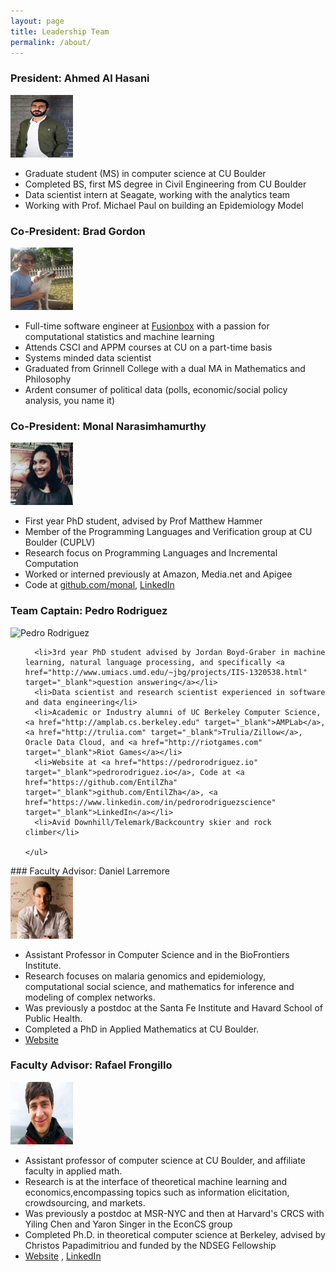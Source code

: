 ```yaml
---
layout: page
title: Leadership Team
permalink: /about/
---
```

### President: Ahmed Al Hasani
<div>
<div class="pull-left">
<img alt="Ahmed Al Hasani" src="/images/ahmed.jpg" style="height:100px;width:100px">
</div>
<div class="pull-left">

<ul>
<li> Graduate student (MS) in computer science at CU Boulder </li>
<li> Completed BS, first MS degree in Civil Engineering from CU Boulder </li>
<li> Data scientist intern at Seagate, working with the analytics team </li>
<li> Working with Prof. Michael Paul on building an Epidemiology Model </li>
</ul>

</div>
<div class="clearfix"></div>
</div>

### Co-President: Brad Gordon

<div>
<div class="pull-left">
<img alt="Brad Gordon" src="/images/brad.jpg" style="height:100px;width:100px">
</div>
<div class="pull-left">

<ul>
<li>Full-time software engineer at <a href="http://www.fusionbox.com" target="_blank">Fusionbox</a> with a passion for computational statistics and machine learning</li>
<li>Attends CSCI and APPM courses at CU on a part-time basis</li>
<li>Systems minded data scientist</li>
<li>Graduated from Grinnell College with a dual MA in Mathematics and Philosophy</li>
<li>Ardent consumer of political data (polls, economic/social policy analysis, you name it)</li>
</ul>

</div>
<div class="clearfix"></div>
</div>

### Co-President: Monal Narasimhamurthy

<div>
<div class="pull-left">
<img alt="Monal Narasimhamurthy" src="/images/monal.jpg" style="height:100px;width:100px">
</div>
<div class="pull-left">

<ul>
<li>First year PhD student, advised by Prof Matthew Hammer</li>
<li>Member of the Programming Languages and Verification group at CU Boulder (CUPLV)</li>
<li>Research focus on Programming Languages and Incremental Computation</li>
<li>Worked or interned previously at Amazon, Media.net and Apigee</li>
<li>Code at  <a href="https://github.com/monal" target="_blank">github.com/monal</a>, <a href="https://www.linkedin.com/in/monal-narasimhamurthy" target="_blank">LinkedIn</a></li>
</ul>

</div>
<div class="clearfix"></div>
</div>

### Team Captain: Pedro Rodriguez

<div>
  <div class="pull-left">
    <img alt="Pedro Rodriguez" src="/images/pedro.jpg" style="height:100px;width:100px">
  </div>
  <div class="pull-left">
    <ul>

      <li>3rd year PhD student advised by Jordan Boyd-Graber in machine learning, natural language processing, and specifically <a href="http://www.umiacs.umd.edu/~jbg/projects/IIS-1320538.html" target="_blank">question answering</a></li>
      <li>Data scientist and research scientist experienced in software and data engineering</li>
      <li>Academic or Industry alumni of UC Berkeley Computer Science, <a href="http://amplab.cs.berkeley.edu" target="_blank">AMPLab</a>, <a href="http://trulia.com" target="_blank">Trulia/Zillow</a>, Oracle Data Cloud, and <a href="http://riotgames.com" target="_blank">Riot Games</a></li>
      <li>Website at <a href="https://pedrorodriguez.io" target="_blank">pedrorodriguez.io</a>, Code at <a href="https://github.com/EntilZha" target="_blank">github.com/EntilZha</a>, <a href="https://www.linkedin.com/in/pedrorodriguezscience" target="_blank">LinkedIn</a></li>
      <li>Avid Downhill/Telemark/Backcountry skier and rock climber</li>

    </ul>

  </div>
  <div class="clearfix"></div>
</div>
### Faculty Advisor: Daniel Larremore

<div>
  <div class="pull-left">
    <img alt="Daniel Larremore" src="/images/dan.jpg" style="height:100px;width:100px">
  </div>
  <div class="pull-left">
    <ul>
      <li>Assistant Professor in Computer Science and in the BioFrontiers Institute.</li>
      <li>Research focuses on malaria genomics and epidemiology, computational social science, and mathematics for inference and modeling of complex networks.</li>
      <li>Was previously a postdoc at the Santa Fe Institute and Havard School of Public Health.</li>
      <li>Completed a PhD in Applied Mathematics at CU Boulder.</li>
      <li><a href="http://danlarremore.com/" target="_blank">Website</a></li>
    </ul>
  </div>
  <div class="clearfix"></div>
</div>

### Faculty Advisor: Rafael Frongillo

<div>
  <div class="pull-left">
    <img alt="Rafael Frongillo" src="/images/raf.jpg" style="height:100px;width:100px">
  </div>
  <div class="pull-left">
    <ul>
      <li>Assistant professor of computer science at CU Boulder, and affiliate faculty in applied math.</li>
      <li>Research is at the interface of theoretical machine learning and economics,encompassing topics such as information elicitation, crowdsourcing, and markets. </li>
      <li>Was previously a postdoc at MSR-NYC and then at Harvard's CRCS with Yiling Chen and Yaron Singer in the EconCS group</li>
      <li>Completed Ph.D. in theoretical computer science at Berkeley, advised by Christos Papadimitriou and funded by the NDSEG Fellowship</li>
      <li><a href="http://www.cs.colorado.edu/~raf/" target="_blank">Website</a> , <a href="https://www.linkedin.com/in/rafael-frongillo-5289a65" target="_blank">LinkedIn</a></li>
    </ul>
  </div>
  <div class="clearfix"></div>
</div>


